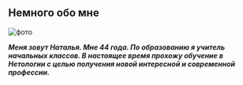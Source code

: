 ## Немного обо мне

![фото](https://sun9-74.userapi.com/impg/NQjPB7Vwxgb1bk20vrjACbIa2z8-Uqkavmrn1Q/Mm_AqRyMLPc.jpg?size=1280x1240&quality=95&sign=7ae380677cbc4833956682bd7ae6b5ef&type=album)

***Меня зовут Наталья. Мне 44 года. По образованию я учитель начальных классов. В настоящее время прохожу обучение в Нетологии с целью получения новой интересной и современной профессии.***